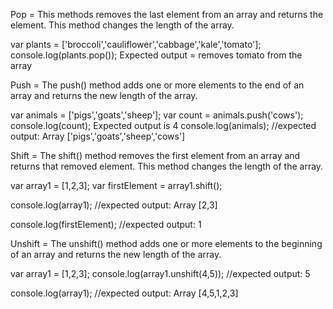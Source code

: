 Pop = This methods removes the last element from an array and returns the element. This method changes the length of the array.

var plants = ['broccoli','cauliflower','cabbage','kale','tomato'];
console.log(plants.pop());
Expected output = removes tomato from the array



Push = The push() method adds one or more elements to the end of an array and returns the new length of the array.

var animals = ['pigs','goats','sheep'];
var count = animals.push('cows');
console.log(count);
Expected output is 4
console.log(animals);
//expected output: Array ['pigs','goats','sheep','cows']



Shift = The shift() method removes the first element from an array and returns that removed element. This method changes the length of the array.

var array1 = [1,2,3];
var firstElement = array1.shift();

console.log(array1);
//expected output: Array [2,3]

console.log(firstElement);
//expected output: 1



Unshift = The unshift() method adds one or more elements to the beginning of an array and returns the new length of the array.


var array1 = [1,2,3];
console.log(array1.unshift(4,5));
//expected output: 5

console.log(array1);
//expected output: Array [4,5,1,2,3]
